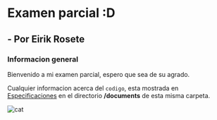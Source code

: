 # Examen parcial :D

## - Por Eirik Rosete

### Informacion general

Bienvenido a mi examen parcial, espero que sea de su agrado.

Cualquier informacion acerca del `codigo`, esta mostrada en [Especificaciones](/evaluaciones/examenParcial/[PRG1]eirik.rosete@alumnos.uneatlantico.es/documents/Especificaciones.md) en el directorio **/documents** de esta misma carpeta.

![cat](/evaluaciones/examenParcial/[PRG1]eirik.rosete@alumnos.uneatlantico.es/images/cat.png)
